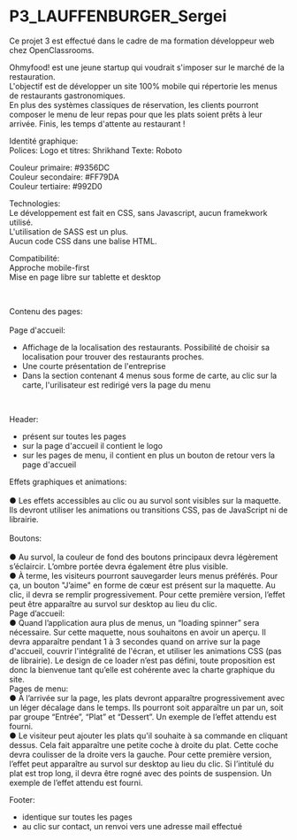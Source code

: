 # P3_LAUFFENBURGER_Sergei
<p>Ce projet 3 est effectué dans le cadre de ma formation développeur web chez OpenClassrooms.</p>
<p>Ohmyfood! est une jeune startup qui voudrait s'imposer sur le marché de la restauration.<br>
L'objectif est de développer un site 100% mobile qui répertorie les menus de restaurants gastronomiques.<br>
En plus des systèmes classiques de réservation, les clients pourront composer le menu de leur repas pour que les plats soient prêts à leur arrivée.
Finis, les temps d'attente au restaurant !</p>
<p>Identité graphique:<br>
Polices:
Logo et titres: Shrikhand
Texte: Roboto</p>
<p>Couleur primaire: #9356DC<br>
Couleur secondaire: #FF79DA<br>
Couleur tertiaire: #992D0</p>
<p>Technologies:<br>
Le développement est fait en CSS, sans Javascript, aucun framekwork utilisé.<br>
L'utilisation de SASS est un plus.<br>
Aucun code CSS dans une balise HTML.</p>
<p>Compatibilité:<br>
Approche mobile-first<br>
Mise en page libre sur tablette et desktop</p><br>
<p>Contenu des pages:<br>
  <br>
Page d'accueil:</p>
<ul>
<li>Affichage de la localisation des restaurants. Possibilité de choisir sa localisation pour trouver des restaurants proches.</li>
<li>Une courte présentation de l'entreprise</li>
<li>Dans la section contenant 4 menus sous forme de carte, au clic sur la carte, l'urilisateur est redirigé vers la page du menu</li>
</ul><br>
<p>Header:</p>
<ul>
<li>présent sur toutes les pages</li>
<li>sur la page d'accueil il contient le logo</li>
<li>sur les pages de menu, il contient en plus un bouton de retour vers la page d'accueil</li>
</ul>
<p>Effets graphiques et animations:<br><br>
● Les effets accessibles au clic ou au survol sont visibles sur la maquette. Ils devront utiliser
les animations ou transitions CSS, pas de JavaScript ni de librairie.<br><br>
Boutons:<br><br>
● Au survol, la couleur de fond des boutons principaux devra légèrement s’éclaircir.
L’ombre portée devra également être plus visible.<br>
● À terme, les visiteurs pourront sauvegarder leurs menus préférés. Pour ça, un
bouton "J’aime" en forme de cœur est présent sur la maquette. Au clic, il devra se
remplir progressivement. Pour cette première version, l’effet peut être apparaître au
survol sur desktop au lieu du clic.<br>
Page d’accueil:<br>
● Quand l’application aura plus de menus, un “loading spinner” sera nécessaire. Sur
cette maquette, nous souhaitons en avoir un aperçu. Il devra apparaître pendant 1 à
3 secondes quand on arrive sur la page d'accueil, couvrir l'intégralité de l'écran, et
utiliser les animations CSS (pas de librairie). Le design de ce loader n’est pas défini,
toute proposition est donc la bienvenue tant qu’elle est cohérente avec la charte
graphique du site.<br>
Pages de menu:<br>
● À l’arrivée sur la page, les plats devront apparaître progressivement avec un léger
décalage dans le temps. Ils pourront soit apparaître un par un, soit par groupe
“Entrée”, “Plat” et “Dessert”. Un exemple de l’effet attendu est fourni.<br>
● Le visiteur peut ajouter les plats qu'il souhaite à sa commande en cliquant dessus.
Cela fait apparaître une petite coche à droite du plat. Cette coche devra coulisser de
la droite vers la gauche. Pour cette première version, l’effet peut apparaître au survol
sur desktop au lieu du clic. Si l’intitulé du plat est trop long, il devra être rogné avec
des points de suspension. Un exemple de l’effet attendu est fourni.</p>
<p>Footer:</p>
<ul>
<li>identique sur toutes les pages</li>
<li>au clic sur contact, un renvoi vers une adresse mail effectué</li>
</ul>

